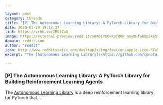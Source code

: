 ```yaml
---

layout: post
category: threads
title: "[P] The Autonomous Learning Library: A PyTorch Library for Building Reinforcement Learning Agents"
date: 2020-01-20 19:17:37
link: https://vrhk.co/2R9tZaD
image: https://external-preview.redd.it/sWAOiYkOwXufd0N_nuy0Hfa68pSXeSvC0pCutfdSoAY.png?width=1200&height=352&auto=webp&s=240713c5bcc7b02f35e2e24777bc2b20a36bcf9e
domain: reddit.com
author: "reddit"
icon: http://www.redditstatic.com/desktop2x/img/favicon/apple-icon-57x57.png
excerpt: "The [Autonomous Learning Library](<https://github.com/cpnota/autonomous-learning-library>) is a deep reinforcement learning library for PyTorch that..."

---
```


### [P] The Autonomous Learning Library: A PyTorch Library for Building Reinforcement Learning Agents

The [Autonomous Learning Library](<https://github.com/cpnota/autonomous-learning-library>) is a deep reinforcement learning library for PyTorch that...
